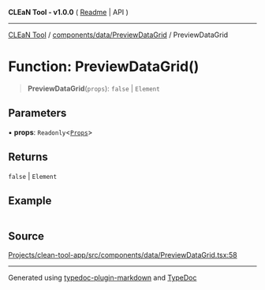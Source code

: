 **CLEaN Tool - v1.0.0** ( [Readme](../../../../README.md) \| API )

***

[CLEaN Tool](../../../../modules.md) / [components/data/PreviewDataGrid](../README.md) / PreviewDataGrid

# Function: PreviewDataGrid()

> **PreviewDataGrid**(`props`): `false` \| `Element`

## Parameters

▪ **props**: `Readonly`\<[`Props`](../private/interfaces/Props.md)\>

## Returns

`false` \| `Element`

## Example

```ts

```

## Source

[Projects/clean-tool-app/src/components/data/PreviewDataGrid.tsx:58](https://github.com/yuckyh/clean-tool-app/)

***

Generated using [typedoc-plugin-markdown](https://www.npmjs.com/package/typedoc-plugin-markdown) and [TypeDoc](https://typedoc.org/)
